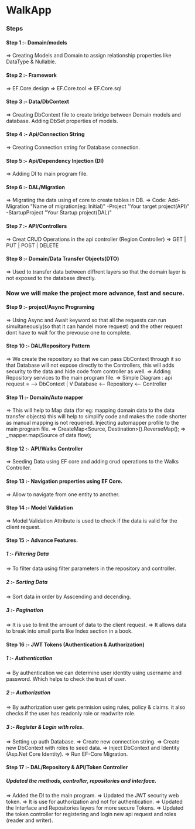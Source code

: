 # WalkApp

### Steps
#### Step 1 :- Domain/models
=> Creating Models and Domain to assign relationship properties like DataType & Nullable.

#### Step 2 :- Framework
=> EF.Core.design
=> EF.Core.tool
=> EF.Core.sql

#### Step 3 :- Data/DbContext
=> Creating DbContext file to create bridge between Domain models and database. Adding DbSet properties of models.

#### Step 4 :- Api/Connection String
=> Creating Connection string for Database connection. 

#### Step 5 :- Api/Dependency Injection (DI)
=> Adding DI to main program file.

#### Step 6 :- DAL/Migration
=> Migrating the data using ef core to create tables in DB.
=> Code: Add-Migration "Name of migration(eg: Initial)" -Project "Your target project(API)" -StartupProject "Your Startup project(DAL)"

#### Step 7 :- API/Controllers
=> Creat CRUD Operations in the api controller (Region Controller)
=> GET | PUT | POST | DELETE

#### Step 8 :- Domain/Data Transfer Objects(DTO)
=> Used to transfer data between diffrent layers so that the domain layer is not exposed to the database directly.

### Now we will make the project more advance, fast and secure.

#### Step 9 :- project/Async Programing
=> Using Async and Await keyword so that all the requests can run simultaneously(so that it can handel more request) and the other request dont have to wait for the prevouse one to complete. 

#### Step 10 :- DAL/Repository Pattern
=> We create the repository so that we can pass DbContext through it so that Database will not expose directly to the Controllers, this will adds security to the data and hide code from controller as well.
=> Adding Repository services to the main program file.
=> Simple Diagram :
api request = -->
							DbContext
									|
				 					V
Database <-- 	Repository 	<--		Controller
					
#### Step 11 :- Domain/Auto mapper 
=> This will help to Map data (for eg: mapping domain data to the data transfer objects) this will help to simplify code and makes the code shorter as manual mapping is not requeried. Injecting automapper profile to the main program file.
=> CreateMap<Source, Destination>().ReverseMap();
=> _mapper.map<destination of data flow>(Source of data flow);

#### Step 12 :- API/Walks Controller 
=> Seeding Data using EF core and adding crud operations to the Walks Controller. 

#### Step 13 :- Navigation properties using EF Core.
=> Allow to navigate from one entity to another.

#### Step 14 :- Model Validation
=> Model Validation Attribute is used to check if the data is valid for the client request.

#### Step 15 :- Advance Features.
##### 1 :- Filtering Data
=> To filter data using filter parameters in the repository and controller.

##### 2 :- Sorting Data
=> Sort data in order by Asscending and decending.

##### 3 :- Pagination 
=> It is use to limit the amount of data to the client request. 
=> It allows data to break into small parts like Index section in a book.

#### Step 16 :- JWT Tokens (Authentication & Authorization)
##### 1 :- Authentication
=> By authentication we can determine user identity using username and password. Which helps to check the trust of user.

##### 2 :- Authorization
=> By authorization user gets permision using rules, policy & claims. it also checks if the user has readonly role or readwrite role.

##### 3 :- Register & Login with roles.
=> Setting up auth Database.
=> Create new connection string.
=> Create new DbContext with roles to seed data.
=> Inject DbContext and Identity (Asp.Net Core Identity).
=> Run EF-Core Migration.

#### Step 17 :- DAL/Repository & API/Token Controller 
##### Updated the methods, controller, repositories and interface.
=> Added the DI to the main program.
=> Updated the JWT security web token.
=> It is use for authorization and not for authentication.
=> Updated the Interface and Repositories layers for more secure Tokens.
=> Updated the token controller for registering and login new api request and roles (reader and writer).





